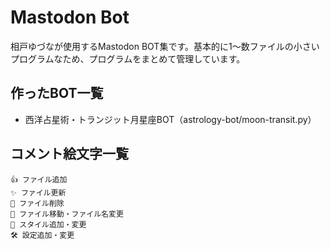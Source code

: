 # Mastodon Bot
相戸ゆづなが使用するMastodon BOT集です。基本的に1～数ファイルの小さいプログラムなため、プログラムをまとめて管理しています。

## 作ったBOT一覧
- 西洋占星術・トランジット月星座BOT（astrology-bot/moon-transit.py）

## コメント絵文字一覧
```
👍 ファイル追加  
✨ ファイル更新  
🧹 ファイル削除  
🚚 ファイル移動・ファイル名変更 
🎨 スタイル追加・変更　
🛠️ 設定追加・変更
```
